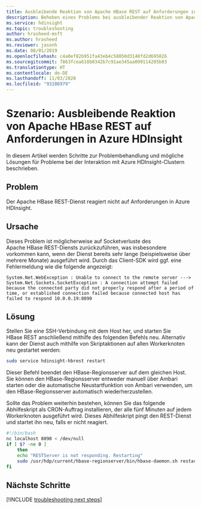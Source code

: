 ```yaml
---
title: Ausbleibende Reaktion von Apache HBase REST auf Anforderungen in Azure HDInsight
description: Beheben eines Problems bei ausbleibender Reaktion von Apache HBase REST auf Anforderungen in Azure HDInsight.
ms.service: hdinsight
ms.topic: troubleshooting
author: hrasheed-msft
ms.author: hrasheed
ms.reviewer: jasonh
ms.date: 08/01/2019
ms.openlocfilehash: c4a0ef82b951fa43eb4c58050d3148fd2d695026
ms.sourcegitcommit: 7863fcea618b0342b7c91ae345aa099114205b03
ms.translationtype: HT
ms.contentlocale: de-DE
ms.lasthandoff: 11/03/2020
ms.locfileid: "93286979"
---
```

# <a name="scenario-apache-hbase-rest-not-responding-to-requests-in-azure-hdinsight"></a>Szenario: Ausbleibende Reaktion von Apache HBase REST auf Anforderungen in Azure HDInsight

In diesem Artikel werden Schritte zur Problembehandlung und mögliche Lösungen für Probleme bei der Interaktion mit Azure HDInsight-Clustern beschrieben.

## <a name="issue"></a>Problem

Der Apache HBase REST-Dienst reagiert nicht auf Anforderungen in Azure HDInsight.

## <a name="cause"></a>Ursache

Dieses Problem ist möglicherweise auf Socketverluste des Apache HBase REST-Diensts zurückzuführen, was insbesondere vorkommen kann, wenn der Dienst bereits sehr lange (beispielsweise über mehrere Monate) ausgeführt wird. Durch das Client-SDK wird ggf. eine Fehlermeldung wie die folgende angezeigt:

```
System.Net.WebException : Unable to connect to the remote server --->
System.Net.Sockets.SocketException : A connection attempt failed because the connected party did not properly respond after a period of time, or established connection failed because connected host has failed to respond 10.0.0.19:8090
```

## <a name="resolution"></a>Lösung

Stellen Sie eine SSH-Verbindung mit dem Host her, und starten Sie HBase REST anschließend mithilfe des folgenden Befehls neu. Alternativ kann der Dienst auch mithilfe von Skriptaktionen auf allen Workerknoten neu gestartet werden:

```bash
sudo service hdinsight-hbrest restart
```

Dieser Befehl beendet den HBase-Regionsserver auf dem gleichen Host. Sie können den HBase-Regionsserver entweder manuell über Ambari starten oder die automatische Neustartfunktion von Ambari verwenden, um den HBase-Regionsserver automatisch wiederherzustellen.

Sollte das Problem weiterhin bestehen, können Sie das folgende Abhilfeskript als CRON-Auftrag installieren, der alle fünf Minuten auf jedem Workerknoten ausgeführt wird. Dieses Abhilfeskript pingt den REST-Dienst und startet ihn neu, falls er nicht reagiert.

```bash
#!/bin/bash
nc localhost 8090 < /dev/null
if [ $? -ne 0 ]
    then
    echo "RESTServer is not responding. Restarting"
    sudo /usr/hdp/current/hbase-regionserver/bin/hbase-daemon.sh restart rest
fi
```

## <a name="next-steps"></a>Nächste Schritte

[!INCLUDE [troubleshooting next steps](../../../includes/hdinsight-troubleshooting-next-steps.md)]